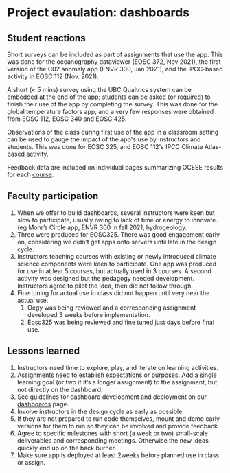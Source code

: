 # Project evaulation: dashboards

## Student reactions

Short surveys can be included as part of assignments that use the app. This was done for the oceanography dataviewer (EOSC 372, Nov 2021), the first version of the C02 anomaly app (ENVR 300, Jan 2021), and the IPCC-based activity in EOSC 112 (Nov. 2021).

A short (< 5 mins) survey using the UBC Qualtrics system can be embedded at the end of the app; students can be asked (or required) to finish their use of the app by completing the survey. This was done for the global temperature factors app, and a very few responses were obtained from EOSC 112, EOSC 340 and EOSC 425.

Observations of the class during first use of the app in a classroom setting can be used to gauge the impact of the app's use by instructors and students. This was done for EOSC 325, and EOSC 112's IPCC Climate Atlas-based activity.

Feedback data are included on individual pages summarizing OCESE results for each [course](course_materials.md).

## Faculty participation

1. When we offer to build dashboards, several instructors were keen but slow to participate, usually owing to lack of time or energy to innovate. (eg Mohr’s Circle app, ENVR 300 in fall 2021, hydrogeology.
2. Three were produced for EOSC325. There was good engagement early on, considering we didn’t get apps onto servers until late in the design cycle.
3. Instructors teaching courses with existing or newly introduced climate science components were keen to participate. One app was produced for use in at leat 5 courses, but actually used in 3 courses. A second activity was designed but the pedagogy needed development. Instructors agree to pilot the idea, then did not follow through.
4. Fine tuning for actual use in class did not happen until very near the actual use.
   1. Ocgy was being reviewed and a corresponding assignment developed 3 weeks before implementation.
   2. Eosc325 was being reviewed and fine tuned just days before final use.

## Lessons learned

1. Instructors need time to explore, play, and iterate on learning activities.
1. Assignments need to establish expectations or purposes. Add a single learning goal (or two if it’s a longer assignment) to the assignment, but not directly on the dashboard.
1. See guidelines for dashboard development and deployment on our [dashboards](dashboards-howto.md) page.
1. Involve instructors in the design cycle as early as possible.
1. If they are not prepared to run code themselves, mount and demo early versions for them to run so they can be involved and provide feedback.
1. Agree to specific milestones with short (a week or two) small-scale deliverables and corresponding meetings. Otherwise the new ideas quickly end up on the back burner.
1. Make sure app is deployed at least 2weeks before planned use in class or assign.
